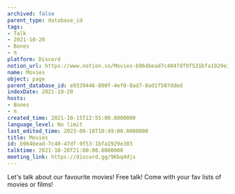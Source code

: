```yaml
---
archived: false
parent_type: database_id
tags:
- Talk
- 2021-10-20
- Bones
- π
platform: Discord
notion_url: https://www.notion.so/Movies-b964bead7c4047df9f531bfa1929e303
name: Movies
object: page
parent_database_id: e9339446-880f-4ef0-8ad7-8ad1f507dded
indexDate: 2021-10-20
hosts:
- Bones
- π
created_time: 2021-10-15T12:55:00.0000000
language_level: No limit
last_edited_time: 2023-09-18T10:49:00.0000000
title: Movies
id: b964bead-7c40-47df-9f53-1bfa1929e303
talktime: 2021-10-20T21:00:00.0000000
meeting_link: https://discord.gg/9Kbq4djs
---
```


Let's talk about our favourite movies!
Free talk! Come with your fav lists of movies or films!


